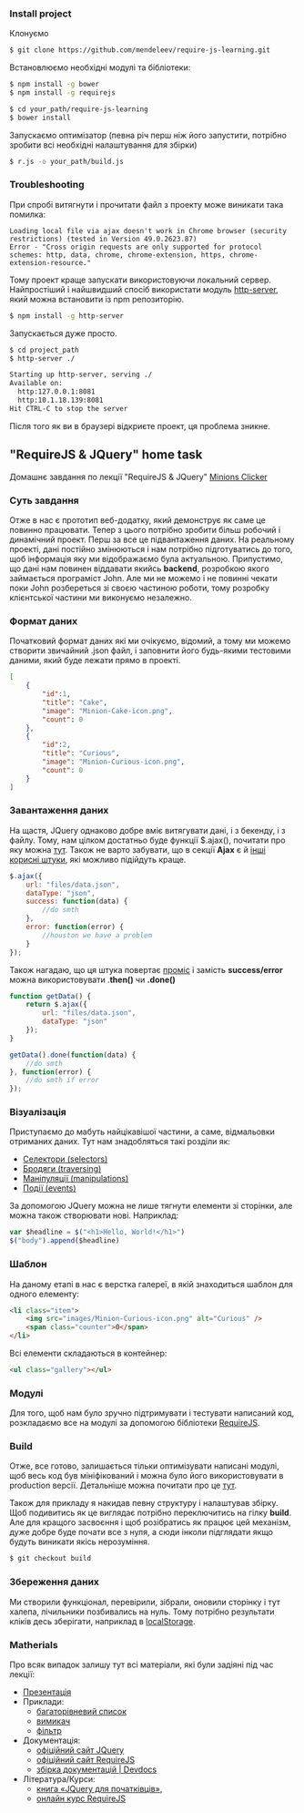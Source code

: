 ### Install project
Клонуємо
``` bash
$ git clone https://github.com/mendeleev/require-js-learning.git
```

Встановлюємо необхідні модулі та бібліотеки:
``` bash
$ npm install -g bower
$ npm install -g requirejs

$ cd your_path/require-js-learning
$ bower install
```

Запускаємо оптимізатор (певна річ перш ніж його запустити, потрібно зробити всі необхідні налаштування для збірки)
``` bash
$ r.js -o your_path/build.js
```

### Troubleshooting
При спробі витягнути і прочитати файл з проекту може виникати така помилка:
```
Loading local file via ajax doesn't work in Chrome browser (security restrictions) (tested in Version 49.0.2623.87)
Error - "Cross origin requests are only supported for protocol schemes: http, data, chrome, chrome-extension, https, chrome-extension-resource."
```

Тому проект краще запускати використовуючи локальний сервер. Найпростіший і найшвидший спосіб використати модуль [http-server](https://www.npmjs.com/package/http-server), який можна встановити із npm репозиторію.

``` bash
$ npm install -g http-server
```

Запускається дуже просто.
``` bash
$ cd project_path
$ http-server ./

Starting up http-server, serving ./
Available on:
  http:127.0.0.1:8081
  http:10.1.18.139:8081
Hit CTRL-C to stop the server
```

Після того як ви в браузері відкриєте проект, ця проблема зникне.

## "RequireJS & JQuery" home task
Домашнє завдання по лекції "RequireJS & JQuery" [Minions Clicker](http://mendeleev.github.io/minions/app/)

### Суть завдання
Отже в нас є прототип веб-додатку, який демонструє як саме це повинно працювати. Тепер з цього потрібно зробити більш робочий і динамічний проект. Перш за все це підвантаження даних. На реальному проекті, дані постійно змінюються і нам потрібно підготуватись до того, щоб інформація яку ми відображаємо була актуальною. Припустимо, що дані нам повинен віддавати якийсь **backend**, розробкою якого займається програміст John. Але ми не можемо і не повинні чекати поки John розбереться зі своєю частиною роботи, тому розробку клієнтської частини ми виконуємо незалежно.

### Формат даних
Початковий формат даних які ми очікуємо, відомий, а тому ми можемо створити звичайний .json файл, і заповнити його будь-якими тестовими даними, який буде лежати прямо в проекті.

```json
[
	{
		"id":1,
		"title": "Cake",
		"image": "Minion-Cake-icon.png",
		"count": 0
	},
	{
		"id":2,
		"title": "Curious",
		"image": "Minion-Curious-icon.png",
		"count": 0
	}
]
```

### Завантаження даних
На щастя, JQuery однаково добре вміє витягувати дані, і з бекенду, і з файлу. Тому, нам цілком достатньо буде функції $.ajax(), почитати про яку можна [тут](http://devdocs.io/jquery/jquery.ajax). Також не варто забувати, що в секції **Ajax** є й [інші корисні штуки](http://devdocs.io/jquery-ajax/), які можливо підійдуть краще.   

``` javascript
$.ajax({
	url: "files/data.json",
	dataType: "json",
	success: function(data) {
		//do smth
	},
	error: function(error) {
		//houston we have a problem
	}
});
```

Також нагадаю, що ця штука повертає [проміс](https://developer.mozilla.org/en/docs/Web/JavaScript/Reference/Global_Objects/Promise) і замість **success/error** можна використовувати .**then()** чи **.done()**

```javascript
function getData() {
	return $.ajax({
		url: "files/data.json",
		dataType: "json"
	});
}

getData().done(function(data) {
	//do smth
}, function(error) {
	//do smth if error
});
```

### Візуалізація
Приступаємо до мабуть найцікавішої частини, а саме, відмальовки отриманих даних. Тут нам знадобляться такі розділи як:

 - [Селектори (selectors)](http://devdocs.io/jquery-selectors/)
 - [Бродяги (traversing)](http://devdocs.io/jquery-traversing/)
 - [Маніпуляції (manipulations)](http://devdocs.io/jquery-manipulation/)
 - [Події (events)](http://devdocs.io/jquery-events/)

За допомогою JQuery можна не лише тягнути елементи зі сторінки, але можна також створювати нові. Наприклад: 

``` javascript
var $headline = $("<h1>Hello, World!</h1>")
$("body").append($headline)
```

### Шаблон
На даному етапі в нас є верстка галереї, в якій знаходиться шаблон для одного елементу:
``` html
<li class="item">
	<img src="images/Minion-Curious-icon.png" alt="Curious" />
	<span class="counter">0</span>
</li>
```

Всі елементи складаються в контейнер: 
``` html
<ul class="gallery"></ul>
```

### Модулі
Для того, щоб нам було зручно підтримувати і тестувати написаний код, розкладаємо все на модулі за допомогою бібліотеки [RequireJS](http://requirejs.org/docs/start.html).

### Build
Отже, все готово, залишається тільки оптимізувати написані модулі, щоб весь код був мініфікований і можна було його використовувати в production версії. Детальніше можна почитати про це [тут](http://requirejs.org/docs/optimization.html).

Також для прикладу я накидав певну структуру і налаштував збірку. Щоб подивитись як це виглядає потрібно переключитись на гілку **build**. Але для кращого засвоєння і щоб розібратись як працює цей механізм, дуже добре буде почати все з нуля, а сюди інколи підглядати якщо будуть виникати якісь нерозуміння.

``` bash
$ git checkout build
```

### Збереження даних
Ми створили функціонал, перевірили, зібрали, оновили сторінку і тут халепа, лічильники позбивались на нуль. Тому потрібно результати кліків десь зберігати, наприклад в [localStorage](https://developer.mozilla.org/en/docs/Web/API/Window/localStorage).


### Matherials
Про всяк випадок залишу тут всі матеріали, які були задіяні під час лекції:

 - [Презентація](https://docs.google.com/presentation/d/1RXJ0Wiis0HR4qm1xBrqTODOB3EBcJ79WtZ92Xue0gsQ/edit?usp=sharing)
 - Приклади:
	 - [багаторівневий список](https://jsfiddle.net/mendart/xj9cewux/4/)
	 - [вимикач](https://jsfiddle.net/mendart/44enr2er/)
	 - [фільтр](https://jsfiddle.net/mendart/0sLjg9jL/)
 - Документація:
	 - [офіційний сайт JQuery](https://jquery.com/)
	 - [офіційний сайт RequireJS](http://requirejs.org/)
	 - [збірка документацій | Devdocs](https://devdocs.io/)
 - Література/Курси:
	 - [книга «JQuery для початківців»](http://anton.shevchuk.name/jquery-book/),
	 - [онлайн курс RequireJS](https://www.pluralsight.com/courses/requirejs-javascript-dependency-injection)
